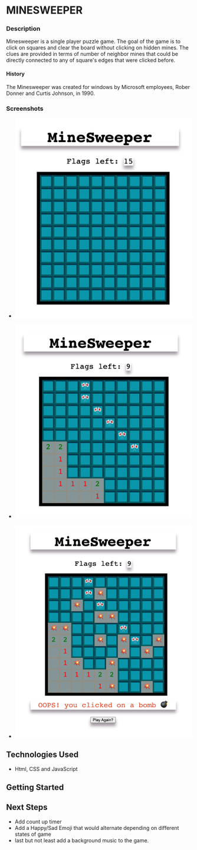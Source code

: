 # MINESWEEPER


### Description
Minesweeper is a single player puzzle game. The goal of the game is to click on squares and clear the board without clicking
on hidden mines. The clues are provided in terms of number of neighbor mines that could be directly connected to any of square's edges that were clicked before. 

#### History
The Minesweeper was created for windows by Microsoft employees, Rober Donner and Curtis Johnson, in 1990.



### Screenshots
- ![When the game starts](screenshots/start.png)

- ![In the middle of the game](screenshots/mid.png)

- ![When click on a mine](screenshots/end.png)



## Technologies Used

- Html, CSS and JavaScript


## Getting Started



## Next Steps

- Add count up timer 
- Add a Happy/Sad Emoji that would alternate depending on different states of game
- last but not least add a background music to the game.
